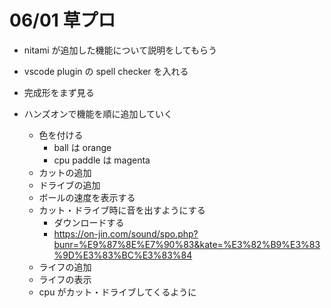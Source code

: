 # 06/01 草プロ

- nitami が追加した機能について説明をしてもらう
- vscode plugin の spell checker を入れる

- 完成形をまず見る
- ハンズオンで機能を順に追加していく
  - 色を付ける
    - ball は orange
    - cpu paddle は magenta
  - カットの追加
  - ドライブの追加
  - ボールの速度を表示する
  - カット・ドライブ時に音を出すようにする
    - ダウンロードする
    - <https://on-jin.com/sound/spo.php?bunr=%E9%87%8E%E7%90%83&kate=%E3%82%B9%E3%83%9D%E3%83%BC%E3%83%84>
  - ライフの追加
  - ライフの表示
  - cpu がカット・ドライブしてくるように
